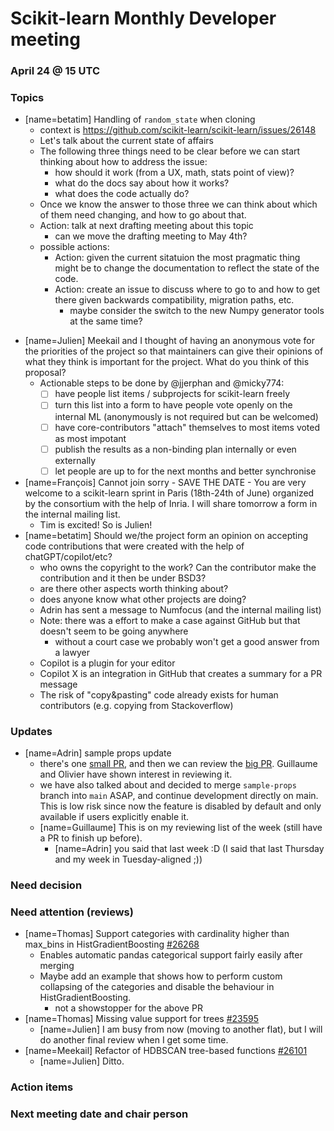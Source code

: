 # Scikit-learn Monthly Developer meeting
### April 24 @ 15 UTC

### Topics

* [name=betatim] Handling of `random_state` when cloning
    * context is https://github.com/scikit-learn/scikit-learn/issues/26148
    * Let's talk about the current state of affairs
    * The following three things need to be clear before we can start thinking about how to address the issue:
        * how should it work (from a UX, math, stats point of view)?
        * what do the docs say about how it works?
        * what does the code actually do?
    * Once we know the answer to those three we can think about which of them need changing, and how to go about that.
    * Action: talk at next drafting meeting about this topic
        * can we move the drafting meeting to May 4th?
    * possible actions:
        * Action: given the current sitatuion the most pragmatic thing might be to change the documentation to reflect the state of the code.
        * Action: create an issue to discuss where to go to and how to get there given backwards compatibility, migration paths, etc.
            * maybe consider the switch to the new Numpy generator tools at the same time?

- [name=Julien] Meekail and I thought of having an anonymous vote for the priorities of the project so that maintainers can give their opinions of what they think is important for the project. What do you think of this proposal?
    - Actionable steps to be done by @jjerphan and @micky774:
        - [ ] have people list items / subprojects for scikit-learn freely
        - [ ] turn this list into a form to have people vote openly on the internal ML (anonymously is not required but can be welcomed)
        - [ ] have core-contributors "attach" themselves to most items voted as most impotant
        - [ ] publish the results as a non-binding plan internally or even externally
        - [ ] let people are up to for the next months and better synchronise

- [name=François] Cannot join sorry - SAVE THE DATE - You are very welcome to a scikit-learn sprint in Paris (18th-24th of June) organized by the consortium with the help of Inria. I will share tomorrow a form in the internal mailing list.
    - Tim is excited! So is Julien!
- [name=betatim] Should we/the project form an opinion on accepting code contributions that were created with the help of chatGPT/copilot/etc?
    - who owns the copyright to the work? Can the contributor make the contribution and it then be under BSD3?
    - are there other aspects worth thinking about?
    - does anyone know what other projects are doing?
    - Adrin has sent a message to Numfocus (and the internal mailing list)
    - Note: there was a effort to make a case against GitHub but that doesn't seem to be going anywhere
        - without a court case we probably won't get a good answer from a lawyer
    - Copilot is a plugin for your editor
    - Copilot X is an integration in GitHub that creates a summary for a PR message
    - The risk of "copy&pasting" code already exists for human contributors (e.g. copying from Stackoverflow)

### Updates
- [name=Adrin] sample props update
    - there's one [small PR](https://github.com/scikit-learn/scikit-learn/pull/26206), and then we can review the [big PR](https://github.com/scikit-learn/scikit-learn/pull/24027). Guillaume and Olivier have shown interest in reviewing it.
    - we have also talked about and decided to merge `sample-props` branch into `main` ASAP, and continue development directly on main. This is low risk since now the feature is disabled by default and only available if users explicitly enable it.
    - [name=Guillaume] This is on my reviewing list of the week (still have a PR to finish up before).
        - [name=Adrin] you said that last week :D (I said that last Thursday and my week in Tuesday-aligned ;))
### Need decision

### Need attention (reviews)
- [name=Thomas] Support categories with cardinality higher than max_bins in HistGradientBoosting [#26268](https://github.com/scikit-learn/scikit-learn/pull/26268)
    - Enables automatic pandas categorical support fairly easily after merging
    - Maybe add an example that shows how to perform custom collapsing of the categories and disable the behaviour in HistGradientBoosting.
        - not a showstopper for the above PR
- [name=Thomas] Missing value support for trees [#23595](https://github.com/scikit-learn/scikit-learn/pull/23595)
    - [name=Julien] I am busy from now (moving to another flat), but I will do another final review when I get some time.
- [name=Meekail] Refactor of HDBSCAN tree-based functions [#26101](https://github.com/scikit-learn/scikit-learn/pull/26101)
    - [name=Julien] Ditto.

### Action items

### Next meeting date and chair person
